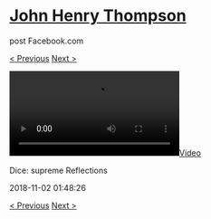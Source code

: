 # [John Henry Thompson](../README.md)
post Facebook.com

[< Previous](2018-11-03-1.md) [Next >](2018-11-02-2.md)

[![](../media/2018-11-02/Dice-supreme-Reflections.mp4)](../README.md)

Dice: supreme Reflections

2018-11-02 01:48:26

[< Previous](2018-11-03-1.md) [Next >](2018-11-02-2.md)